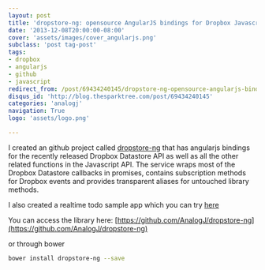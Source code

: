 ```yaml
---
layout: post
title: 'dropstore-ng: opensource AngularJS bindings for Dropbox Javascript API'
date: '2013-12-08T20:00:00-08:00'
cover: 'assets/images/cover_angularjs.png'
subclass: 'post tag-post'
tags:
- dropbox
- angularjs
- github
- javascript
redirect_from: /post/69434240145/dropstore-ng-opensource-angularjs-bindings-for
disqus_id: 'http://blog.thesparktree.com/post/69434240145'
categories: 'analogj'
navigation: True
logo: 'assets/logo.png'

---
```

I created an github project called [dropstore-ng](https://github.com/AnalogJ/dropstore-ng) that has angularjs bindings for the recently released Dropbox Datastore API as well as all the other related functions in the Javascript API.
The service wraps most of the Dropbox Datastore callbacks in promises, contains subscription methods for Dropbox events and provides transparent aliases for untouched library methods.

I also created a realtime todo sample app which you can try [here](https://dropstore-ng.herokuapp.com/)

You can access the library here:
[https://github.com/AnalogJ/dropstore-ng](https://github.com/AnalogJ/dropstore-ng)

or through bower

```bash
bower install dropstore-ng --save
```

<div class="github-widget" data-repo="AnalogJ/dropstore-ng"></div>